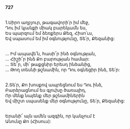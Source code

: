 **727**

\
1.Սիրո աղբյուր, թագավորի՛ր իմ մեջ,\
Դու իմ կյանքի միակ բարեկամն ես,\
Ես պարզում եմ ձեռքերս Քեզ, Հիսո՛ւս,\
Եվ սպասում եմ իմ օգնությունը, Տե՛ր, Քեզանից:

\
 ... Իմ ապավե՛ն, հասի՜ր ինձ օգնության,\
 ... Հիշի՜ր ինձ Քո բարության համար:\
 ... Տե՜ր, մի՛ թաքցնիր երեսդ ինձանից,\
 ... Թող տեսնի թշնամին, որ Դու օգնեցիր ինձ, Տե՛ր:

\
2.Տե՛ր, Քո խոսքով ապրեցնում ես Դու ինձ,\
Բարձրացնում ես գլուխը ծառայիդ,\
Որ մենք նայենք մեր թշնամիներին\
Եվ միշտ սպասենք մեր օգնությունը, Տե՛ր, Քեզանից:

\
 Երանի՜ այն ամեն ազգին, որ կանչում է\
 Անունը Քո (Հիսուս):
